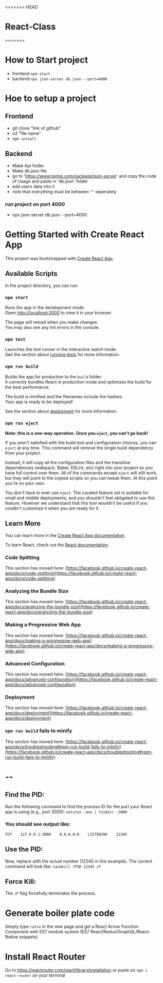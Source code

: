 <<<<<<< HEAD
# React-Class
=======
# How to Start project
- frontend `npm start`
- backend `npx json-server db.json --port=4000`

# Hoe to setup a project
## Frontend 
- git clone "link of github"
- cd "file name"
- `npm install`

## Backend
- Make Api folder
- Make db.json file
- go to 'https://www.npmjs.com/package/json-server' and copy the code of Usage and paste in 'db.json' folder
- add users data into it
- note that everything must be between `""` seperately 

### run project on port 4000
- npx json-server db.json --port=4000


# Getting Started with Create React App

This project was bootstrapped with [Create React App](https://github.com/facebook/create-react-app).

## Available Scripts

In the project directory, you can run:

### `npm start`

Runs the app in the development mode.\
Open [http://localhost:3000](http://localhost:3000) to view it in your browser.

The page will reload when you make changes.\
You may also see any lint errors in the console.

### `npm test`

Launches the test runner in the interactive watch mode.\
See the section about [running tests](https://facebook.github.io/create-react-app/docs/running-tests) for more information.

### `npm run build`

Builds the app for production to the `build` folder.\
It correctly bundles React in production mode and optimizes the build for the best performance.

The build is minified and the filenames include the hashes.\
Your app is ready to be deployed!

See the section about [deployment](https://facebook.github.io/create-react-app/docs/deployment) for more information.

### `npm run eject`

**Note: this is a one-way operation. Once you `eject`, you can't go back!**

If you aren't satisfied with the build tool and configuration choices, you can `eject` at any time. This command will remove the single build dependency from your project.

Instead, it will copy all the configuration files and the transitive dependencies (webpack, Babel, ESLint, etc) right into your project so you have full control over them. All of the commands except `eject` will still work, but they will point to the copied scripts so you can tweak them. At this point you're on your own.

You don't have to ever use `eject`. The curated feature set is suitable for small and middle deployments, and you shouldn't feel obligated to use this feature. However we understand that this tool wouldn't be useful if you couldn't customize it when you are ready for it.

## Learn More

You can learn more in the [Create React App documentation](https://facebook.github.io/create-react-app/docs/getting-started).

To learn React, check out the [React documentation](https://reactjs.org/).

### Code Splitting

This section has moved here: [https://facebook.github.io/create-react-app/docs/code-splitting](https://facebook.github.io/create-react-app/docs/code-splitting)

### Analyzing the Bundle Size

This section has moved here: [https://facebook.github.io/create-react-app/docs/analyzing-the-bundle-size](https://facebook.github.io/create-react-app/docs/analyzing-the-bundle-size)

### Making a Progressive Web App

This section has moved here: [https://facebook.github.io/create-react-app/docs/making-a-progressive-web-app](https://facebook.github.io/create-react-app/docs/making-a-progressive-web-app)

### Advanced Configuration

This section has moved here: [https://facebook.github.io/create-react-app/docs/advanced-configuration](https://facebook.github.io/create-react-app/docs/advanced-configuration)

### Deployment

This section has moved here: [https://facebook.github.io/create-react-app/docs/deployment](https://facebook.github.io/create-react-app/docs/deployment)

### `npm run build` fails to minify

This section has moved here: [https://facebook.github.io/create-react-app/docs/troubleshooting#npm-run-build-fails-to-minify](https://facebook.github.io/create-react-app/docs/troubleshooting#npm-run-build-fails-to-minify)

# --

## Find the PID:
Run the following command to find the process ID for the port your React app is using (e.g., port 3000):
`netstat -ano | findstr :3000`

### You should see output like:
`TCP    127.0.0.1:3000    0.0.0.0:0    LISTENING    12345`

## Use the PID:
Now, replace <PID> with the actual number (12345 in this example). The correct command will look like:
`taskkill /PID 12345 /F`

## Force Kill:
The `/F` flag forcefully terminates the process.

# Generate boiler plate code
Simply type `rafce` in the new page and get a React Arrow Function Component with ES7 module system (ES7 React/Redux/GraphQL/React-Native snippets)

# Install React Router
Go to https://reactrouter.com/start/library/installation or paste on `npm i react-router` on your terminal

# 